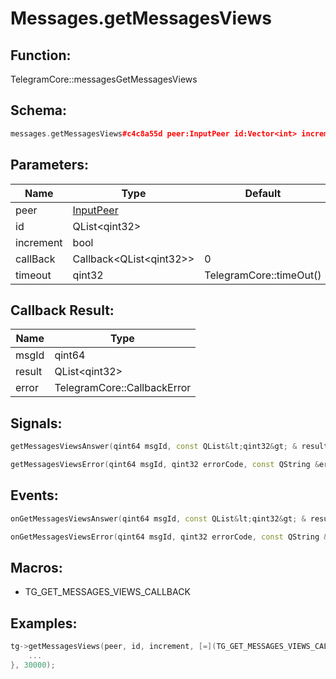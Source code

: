 # Messages.getMessagesViews

## Function:

TelegramCore::messagesGetMessagesViews

## Schema:

```c++
messages.getMessagesViews#c4c8a55d peer:InputPeer id:Vector<int> increment:Bool = Vector<int>;
```
## Parameters:

|Name|Type|Default|
|----|----|-------|
|peer|[InputPeer](../../types/inputpeer.md)||
|id|QList&lt;qint32&gt;||
|increment|bool||
|callBack|Callback&lt;QList&lt;qint32&gt;&gt;|0|
|timeout|qint32|TelegramCore::timeOut()|

## Callback Result:

|Name|Type|
|----|----|
|msgId|qint64|
|result|QList&lt;qint32&gt;|
|error|TelegramCore::CallbackError|

## Signals:

```c++
getMessagesViewsAnswer(qint64 msgId, const QList&lt;qint32&gt; & result)
```
```c++
getMessagesViewsError(qint64 msgId, qint32 errorCode, const QString &errorText)
```

## Events:

```c++
onGetMessagesViewsAnswer(qint64 msgId, const QList&lt;qint32&gt; & result)
```
```c++
onGetMessagesViewsError(qint64 msgId, qint32 errorCode, const QString &errorText)
```

## Macros:

* TG_GET_MESSAGES_VIEWS_CALLBACK

## Examples:

```c++
tg->getMessagesViews(peer, id, increment, [=](TG_GET_MESSAGES_VIEWS_CALLBACK){
    ...
}, 30000);
```
